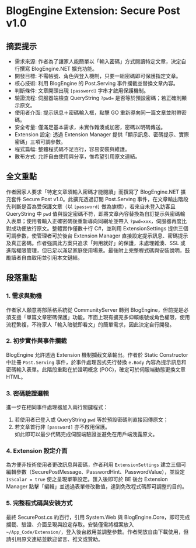 # BlogEngine Extension: Secure Post v1.0

## 摘要提示
- 需求來源: 作者為了讓家人能簡單以「輸入密碼」方式閱讀特定文章，決定自行撰寫 BlogEngine.NET 擴充功能。
- 開發目標: 不需帳號、角色與登入機制，只要一組密碼即可保護指定文章。
- 核心技術: 利用 BlogEngine 的 Post.Serving 事件攔截並替換文章內容。
- 判斷條件: 文章開頭出現 `[password]` 字串才啟用保護機制。
- 驗證流程: 伺服器端檢查 QueryString `?pwd=` 是否等於預設密碼；若正確則顯示原文。
- 使用者介面: 提示訊息＋密碼輸入框，點擊 GO 重新導向同一篇文章並附帶密碼。
- 安全考量: 僅滿足基本需求，未實作雜湊或加密，密碼以明碼傳送。
- Extension 設定: 透過 Extension Manager 提供「顯示訊息、密碼提示、實際密碼」三項可調參數。
- 程式篇幅: 整體程式碼不足百行，容易安裝與維護。
- 散布方式: 允許自由使用與分享，惟希望引用原文連結。

## 全文重點
作者因家人要求「特定文章須輸入密碼才能閱讀」而撰寫了 BlogEngine.NET 擴充套件 Secure Post v1.0。此擴充透過訂閱 Post.Serving 事件，在文章輸出階段先判斷是否為受保護文章（以 `[password]` 做為旗標），若來自未登入訪客且 QueryString 中 `pwd` 值與設定密碼不符，即將文章內容替換為自訂提示與密碼輸入表單；使用者輸入正確密碼後重新導向同網址並帶入 `?pwd=xxx`，伺服器再度比對成功便放行原文。整體實作僅數十行 C#，並利用 ExtensionSettings 提供三個可調參數，使管理者可於後台 Extension Manager 直接設定提示訊息、密碼提示及真正密碼。作者強調此方案只追求「夠用就好」的保護，未處理雜湊、SSL 或進階權限管理，但已足以滿足家庭使用場景。最後附上完整程式碼與安裝說明，鼓勵讀者自由取用並引用本文鏈結。

## 段落重點
### 1. 需求與動機
作者家人願意將部落格系統從 CommunityServer 轉到 BlogEngine，但前提是必須支援「單篇文章密碼保護」功能。市面上現有擴充多仰賴帳號或角色權限，使用流程繁複，不符家人「輸入暗號即看文」的簡單需求，因此決定自行開發。

### 2. 初步實作與事件攔截
BlogEngine 允許透過 Extension 機制攔截文章輸出。作者於 Static Constructor 中註冊 `Post.Serving` 事件，於事件處理函式先行替換 `e.Body` 內容為提示訊息和密碼輸入表單。此階段重點在於證明概念 (POC)，確定可於伺服端動態更換文章 HTML。

### 3. 密碼驗證邏輯
進一步在相同事件處理器加入兩行關鍵程式：  
1) 若使用者已登入或 QueryString `pwd` 等於預設密碼則直接回傳原文；  
2) 若文章首行非 `[password]` 亦不啟用保護。  
如此即可以最少代碼完成伺服端驗證並避免在用戶端洩露原文。

### 4. Extension 設定介面
為方便非技術使用者更改訊息與密碼，作者利用 `ExtensionSettings` 建立三個可編輯參數（SecurePostMessage、PasswordHint、PasswordValue），並設定 `IsScalar = true` 使之呈現單筆設定。匯入後即可於 BE 後台 Extension Manager 點擊「編輯」並透過表單修改數值，達到免改程式碼即可調整的目的。

### 5. 完整程式碼與安裝方式
最終 SecurePost.cs 約百行，引用 System.Web 與 BlogEngine.Core，即可完成攔截、驗證、介面呈現與設定存取。安裝僅需將檔案放入 `~/App_Code/Extension/`，登入後台啟用並調整參數。作者開放自由下載使用，但請引用原文連結並歡迎留言、推文或贊助。